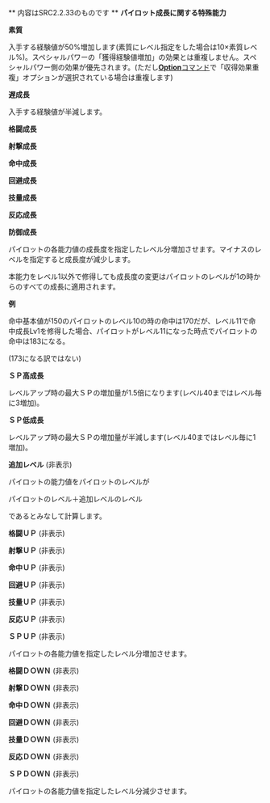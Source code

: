 ** 内容はSRC2.2.33のものです **
**パイロット成長に関する特殊能力**

**素質**

入手する経験値が50%増加します(素質にレベル指定をした場合は10×素質レベル%)。スペシャルパワーの「獲得経験値増加」の効果とは重複しません。スペシャルパワー側の効果が優先されます。(ただし[**Option**コマンド](Optionコマンド.md)で「収得効果重複」オプションが選択されている場合は重複します)

**遅成長**

入手する経験値が半減します。

**格闘成長**

**射撃成長**

**命中成長**

**回避成長**

**技量成長**

**反応成長**

**防御成長**

パイロットの各能力値の成長度を指定したレベル分増加させます。マイナスのレベルを指定すると成長度が減少します。

本能力をレベル1以外で修得しても成長度の変更はパイロットのレベルが1の時からのすべての成長に適用されます。

**例**

命中基本値が150のパイロットのレベル10の時の命中は170だが、レベル11で命中成長Lv1を修得した場合、パイロットがレベル11になった時点でパイロットの命中は183になる。

(173になる訳ではない)

**ＳＰ高成長**

レベルアップ時の最大ＳＰの増加量が1.5倍になります(レベル40まではレベル毎に3増加)。

**ＳＰ低成長**

レベルアップ時の最大ＳＰの増加量が半減します(レベル40まではレベル毎に1増加)。

**追加レベル** (非表示)

パイロットの能力値をパイロットのレベルが

パイロットのレベル＋追加レベルのレベル

であるとみなして計算します。

**格闘ＵＰ** (非表示)

**射撃ＵＰ** (非表示)

**命中ＵＰ** (非表示)

**回避ＵＰ** (非表示)

**技量ＵＰ** (非表示)

**反応ＵＰ** (非表示)

**ＳＰＵＰ** (非表示)

パイロットの各能力値を指定したレベル分増加させます。

**格闘ＤＯＷＮ** (非表示)

**射撃ＤＯＷＮ** (非表示)

**命中ＤＯＷＮ** (非表示)

**回避ＤＯＷＮ** (非表示)

**技量ＤＯＷＮ** (非表示)

**反応ＤＯＷＮ** (非表示)

**ＳＰＤＯＷＮ** (非表示)

パイロットの各能力値を指定したレベル分減少させます。
